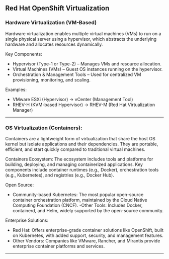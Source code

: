 
## Red Hat OpenShift Virtualization

### Hardware Virtualization (VM-Based)
Hardware virtualization enables multiple virtual machines (VMs) to run on a single physical server using a hypervisor, which abstracts the underlying hardware and allocates resources dynamically.

Key Components:
- Hypervisor (Type-1 or Type-2) – Manages VMs and resource allocation.
- Virtual Machines (VMs) – Guest OS instances running on the hypervisor.
- Orchestration & Management Tools – Used for centralized VM provisioning, monitoring, and scaling.

Examples:
- VMware ESXi (Hypervisor) → vCenter (Management Tool)
- RHEV-H (KVM-based Hypervisor) → RHEV-M (Red Hat Virtualization Manager)

---

### OS Virtualization (Containers):
Containers are a lightweight form of virtualization that share the host OS kernel but isolate applications and their dependencies. They are portable, efficient, and start quickly compared to traditional virtual machines.

Containers Ecosystem: The ecosystem includes tools and platforms for building, deploying, and managing containerized applications. Key components include container runtimes (e.g., Docker), orchestration tools (e.g., Kubernetes), and registries (e.g., Docker Hub).

Open Source:
- Community-based Kubernetes: The most popular open-source container orchestration platform, maintained by the Cloud Native Computing Foundation (CNCF).
-Other Tools: Includes Docker, containerd, and Helm, widely supported by the open-source community.

Enterprise Solutions:
- Red Hat: Offers enterprise-grade container solutions like OpenShift, built on Kubernetes, with added support, security, and management features.
- Other Vendors: Companies like VMware, Rancher, and Mirantis provide enterprise container platforms and services.

---
